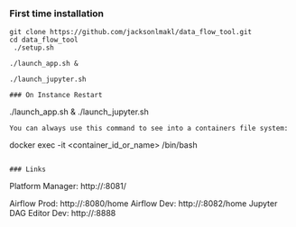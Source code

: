 ### First time installation
```
git clone https://github.com/jacksonlmakl/data_flow_tool.git
cd data_flow_tool
 ./setup.sh 

./launch_app.sh &

./launch_jupyter.sh

### On Instance Restart
```
./launch_app.sh &
./launch_jupyter.sh
```
You can always use this command to see into a containers file system:

```
docker exec -it <container_id_or_name> /bin/bash
```

### Links
```
Platform Manager: http://<your-host-address>:8081/

Airflow Prod: http://<your-host-address>:8080/home
Airflow Dev: http://<your-host-address>:8082/home
Jupyter DAG Editor Dev: http://<your-host-address>:8888


```


